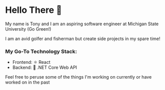 # Hello There 👋 
My name is Tony and I am an aspiring software engineer at Michigan State University (Go Green!)

I am an avid golfer and fisherman but create side projects in my spare time!

### My Go-To Technology Stack:
- Frontend: ⚛️ React
- Backend: 🔨 .NET Core Web API

Feel free to peruse some of the things I'm working on currently or have worked on in the past

<!--
**tonysulfaro/tonysulfaro** is a ✨ _special_ ✨ repository because its `README.md` (this file) appears on your GitHub profile.

Here are some ideas to get you started:

- 🔭 I’m currently working on ...
- 🌱 I’m currently learning ...
- 👯 I’m looking to collaborate on ...
- 🤔 I’m looking for help with ...
- 💬 Ask me about ...
- 📫 How to reach me: ...
- 😄 Pronouns: ...
- ⚡ Fun fact: ...
-->


